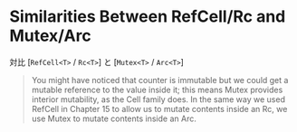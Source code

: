 # Similarities Between RefCell<T>/Rc<T> and Mutex<T>/Arc<T>

対比 [`RefCell<T>` / `Rc<T>`] と [`Mutex<T>` / `Arc<T>`]

> You might have noticed that counter is immutable but we could get a mutable reference to the value inside it; this means Mutex<T> provides interior mutability, as the Cell family does. In the same way we used RefCell<T> in Chapter 15 to allow us to mutate contents inside an Rc<T>, we use Mutex<T> to mutate contents inside an Arc<T>.
